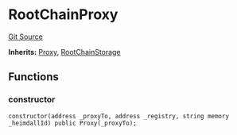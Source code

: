 # RootChainProxy
[Git Source](https://github.com/TOKnetwork/contracts/blob/155f729fd8db0676297384375468d4d45b8aa44e/contracts/root/RootChainProxy.sol)

**Inherits:**
[Proxy](/contracts/common/misc/Proxy.sol/contract.Proxy.md), [RootChainStorage](/contracts/root/RootChainStorage.sol/contract.RootChainStorage.md)


## Functions
### constructor


```solidity
constructor(address _proxyTo, address _registry, string memory _heimdallId) public Proxy(_proxyTo);
```

